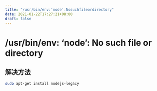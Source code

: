 ```yaml
---
title: "/usr/bin/env:‘node’:Nosuchfileordirectory"
date: 2021-01-22T17:27:21+08:00
draft: false
---
```

# /usr/bin/env: ‘node’: No such file or directory


## 解决方法 

```bash
sudo apt-get install nodejs-legacy
```
